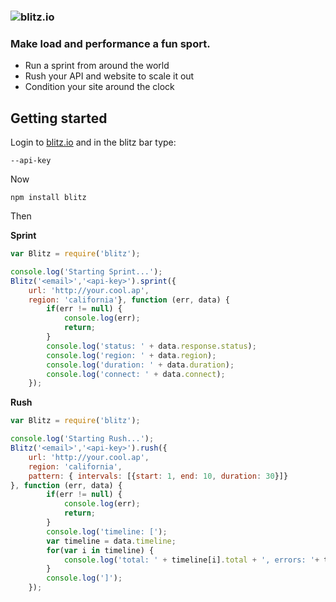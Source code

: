 ### ![blitz.io](http://blitz.io/images/logo2.png)

### Make load and performance a fun sport.

* Run a sprint from around the world
* Rush your API and website to scale it out
* Condition your site around the clock

## Getting started

Login to [blitz.io](http://blitz.io) and in the blitz bar type:
    
    --api-key

Now

    npm install blitz

Then

**Sprint**

```javascript
var Blitz = require('blitz');

console.log('Starting Sprint...');
Blitz('<email>','<api-key>').sprint({
    url: 'http://your.cool.ap',
    region: 'california'}, function (err, data) {
        if(err != null) {
            console.log(err);
            return;
        }
        console.log('status: ' + data.response.status);
        console.log('region: ' + data.region);
        console.log('duration: ' + data.duration);
        console.log('connect: ' + data.connect);
    });
```

**Rush**

```javascript
var Blitz = require('blitz');

console.log('Starting Rush...');
Blitz('<email>','<api-key>').rush({
    url: 'http://your.cool.ap',
    region: 'california',
    pattern: { intervals: [{start: 1, end: 10, duration: 30}]}
}, function (err, data) {
        if(err != null) {
            console.log(err);
            return;
        }
        console.log('timeline: [');
        var timeline = data.timeline;
        for(var i in timeline) {
            console.log('total: ' + timeline[i].total + ', errors: '+ timeline[i].errors);
        }
        console.log(']');
    });
```